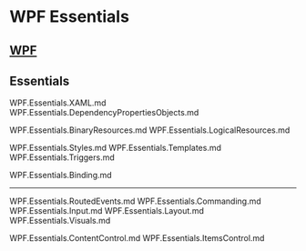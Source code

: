
# WPF Essentials

## [WPF](https://learn.microsoft.com/en-us/dotnet/desktop/wpf/?source=recommendations&view=netdesktop-7.0)

## Essentials

WPF.Essentials.XAML.md
WPF.Essentials.DependencyPropertiesObjects.md

WPF.Essentials.BinaryResources.md
WPF.Essentials.LogicalResources.md

WPF.Essentials.Styles.md
WPF.Essentials.Templates.md
WPF.Essentials.Triggers.md

WPF.Essentials.Binding.md

----

WPF.Essentials.RoutedEvents.md
WPF.Essentials.Commanding.md
WPF.Essentials.Input.md
WPF.Essentials.Layout.md
WPF.Essentials.Visuals.md

WPF.Essentials.ContentControl.md
WPF.Essentials.ItemsControl.md
